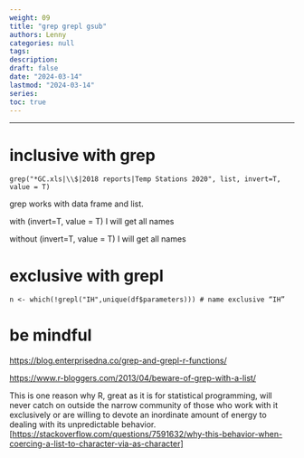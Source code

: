 ```yaml
---
weight: 09
title: "grep grepl gsub"
authors: Lenny
categories: null
tags: 
description: 
draft: false
date: "2024-03-14"
lastmod: "2024-03-14"
series:
toc: true
---
```



<!--more-->
---


# inclusive with grep 

```
grep("*GC.xls|\\$|2018 reports|Temp Stations 2020", list, invert=T, value = T)
```

grep works with data frame and list.  

with (invert=T, value = T) I will get all names  

without (invert=T, value = T) I will get all names


# exclusive with grepl
```
n <- which(!grepl("IH",unique(df$parameters))) # name exclusive “IH”
```


# be mindful

https://blog.enterprisedna.co/grep-and-grepl-r-functions/

https://www.r-bloggers.com/2013/04/beware-of-grep-with-a-list/

This is one reason why R, great as it is for statistical programming, will never catch on outside the narrow community of those who work with it exclusively or are willing to devote an inordinate amount of energy to dealing with its unpredictable behavior. [https://stackoverflow.com/questions/7591632/why-this-behavior-when-coercing-a-list-to-character-via-as-character]




